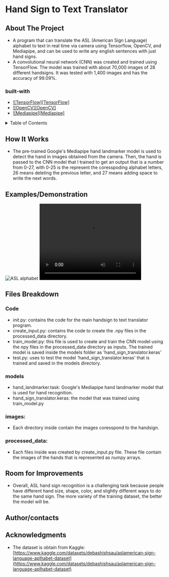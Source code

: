 # Hand Sign to Text Translator

## About The Project
* A program that can translate the ASL (American Sign Language) alphabet to text in real time via camera using Tensorflow, OpenCV, and Mediapipe, and can be used to write any english sentences with just hand signs.
* A convolutional neural network (CNN) was created and trained using TensorFlow. The model was trained with about 70,000 images of 28 different handsigns. It was tested with 1,400 images and has the accuracy of 99.09%.

### built-with
* [![TensorFlow][TensorFlow]][TensorFlow-url]
* [![OpenCV][OpenCV]][OpenCV-url]
* [![Mediapipe][Mediapipe]][Mediapipe-url]

<details>
  <summary>Table of Contents</summary>
  <ol>
    <li>
      <a href="#About The Project">About The Project</a>
      <ul>
        <li><a href="#built-with">Built With</a></li>
      </ul>
    </li>
    <li>
      <a href="#getting-started">Getting Started</a>
      <ul>
        <li><a href="#prerequisites">Prerequisites</a></li>
        <li><a href="#installation">Installation</a></li>
      </ul>
    </li>
    <li><a href="#usage">Usage</a></li>
    <li><a href="#roadmap">Roadmap</a></li>
    <li><a href="#contributing">Contributing</a></li>
    <li><a href="#license">License</a></li>
    <li><a href="#contact">Contact</a></li>
    <li><a href="#acknowledgments">Acknowledgments</a></li>
  </ol>
</details>

## How It Works
* The pre-trained Google's Mediapipe hand landmarker model is used to detect the hand in images obtained from the camera. Then, the hand is passed to the CNN model that I trained to get an output that is a number from 0-27, with 0-25 is the represent the coresspoding alphabet letters, 26 means deleting the previous letter, and 27 means adding space to write the next words.

## Examples/Demonstration
![ASL alphabet](image.png)
<video width="320" height="240" controls>
  <source src="video.mp4" type="video/mp4">
  Your browser does not support the video tag.
</video>

## Files Breakdown
### Code
* _init_.py: contains the code for the main handsign to text translator program.
* create_input.py: contains the code to create the .npy files in the processed_data directory. 
* train_model.py: this file is used to create and train the CNN model using the npy files in the processed_data directory as inputs. The trained model is saved inside the models folder as 'hand_sign_translator.keras'
* test.py: uses to test the model 'hand_sign_translator.keras' that is trained and saved in the models directory.
### models
* hand_landmarker.task: Google's Mediapipe hand landmarker model that is used for hand recognition.
* hand_sign_translator.keras: the model that was trained using train_model.py
### images:
* Each directory inside contain the images coresspond to the handsign.
### processed_data:
* Each files inside was created by create_input.py file. These file contain the images of the hands that is represented as numpy arrays.

## Room for Improvements
* Overall, ASL hand sign recognition is a challenging task because people have different hand size, shape, color, and slightly different ways to do the same hand sign. The more variety of the training dataset, the better the model will be. 

## Author/contacts


## Acknowledgments
* The dataset is obtain from Kaggle: [https://www.kaggle.com/datasets/debashishsau/aslamerican-sign-language-aplhabet-dataset](https://www.kaggle.com/datasets/debashishsau/aslamerican-sign-language-aplhabet-dataset)


<!-- link-->
[TensorFlow-url]: https://www.tensorflow.org/
[OpenCV-url]: https://opencv.org/
[Mediapipe-url]: https://ai.google.dev/edge/mediapipe/solutions/vision/hand_landmarker